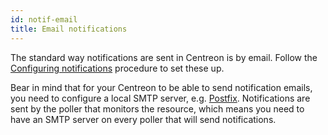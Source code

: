 ```yaml
---
id: notif-email
title: Email notifications
---
```


The standard way notifications are sent in Centreon is by email. Follow the [Configuring notifications](./notif-configuration.md) procedure to set these up.

Bear in mind that for your Centreon to be able to send notification emails, you need to configure a local SMTP server, e.g. [Postfix](../administration/postfix.md). Notifications are sent by the poller that monitors the resource, which means you need to have an SMTP server on every poller that will send notifications.
